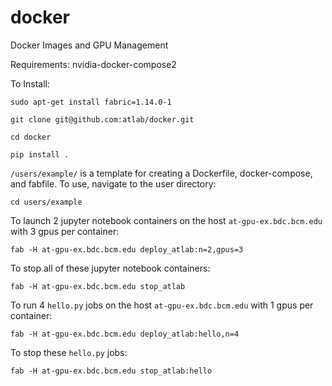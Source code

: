 # docker
Docker Images and GPU Management

Requirements: nvidia-docker-compose2

To Install:

    sudo apt-get install fabric=1.14.0-1

    git clone git@github.com:atlab/docker.git

    cd docker

    pip install .

`/users/example/` is a template for creating a Dockerfile, docker-compose, and fabfile.  To use, navigate to the user directory:

    cd users/example

To launch 2 jupyter notebook containers on the host `at-gpu-ex.bdc.bcm.edu` with 3 gpus per container:

    fab -H at-gpu-ex.bdc.bcm.edu deploy_atlab:n=2,gpus=3

To stop all of these jupyter notebook containers:

    fab -H at-gpu-ex.bdc.bcm.edu stop_atlab

To run 4 `hello.py` jobs on the host `at-gpu-ex.bdc.bcm.edu` with 1 gpus per container:

    fab -H at-gpu-ex.bdc.bcm.edu deploy_atlab:hello,n=4

To stop these `hello.py` jobs:

    fab -H at-gpu-ex.bdc.bcm.edu stop_atlab:hello